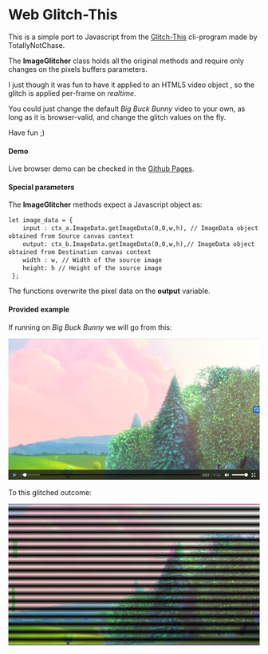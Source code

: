 Web Glitch-This
===============

This is a simple port to Javascript from the [Glitch-This](https://github.com/TotallyNotChase/glitch-this) cli-program made by TotallyNotChase.

The **ImageGlitcher** class holds all the original methods and require only changes on the pixels buffers parameters.

I just though it was fun to have it applied to an HTML5 video object , so the glitch is applied per-frame on _realtime_.

You could just change the default _Big Buck Bunny_ video to your own, as long as it is browser-valid, and change the glitch values on the fly.

Have fun ;)

#### Demo

Live browser demo can be checked in the [Github Pages](https://pahefu.github.io/web-glitch-this/).


#### Special parameters

The **ImageGlitcher** methods expect a Javascript object as:

```
let image_data = {
    input : ctx_a.ImageData.getImageData(0,0,w,h), // ImageData object obtained from Source canvas context
    output: ctx_b.ImageData.getImageData(0,0,w,h),// ImageData object obtained from Destination canvas context
    width : w, // Width of the source image
    height: h // Height of the source image
 };
```

The functions overwrite the pixel data on the **output** variable.

#### Provided example

If running on _Big Buck Bunny_ we will go from this:

![SourceBunnyImg](img/bunny1.png)

To this glitched outcome:

![GlitchedBunny](img/bunny2.png)